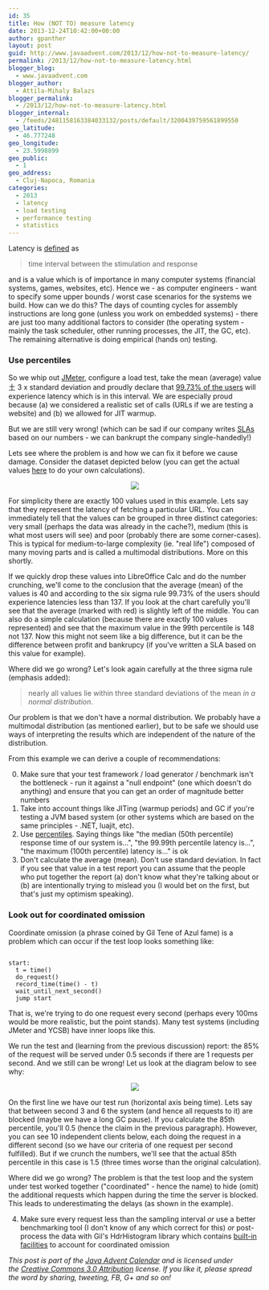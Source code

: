 ```yaml
---
id: 35
title: How (NOT TO) measure latency
date: 2013-12-24T10:42:00+00:00
author: gpanther
layout: post
guid: http://www.javaadvent.com/2013/12/how-not-to-measure-latency/
permalink: /2013/12/how-not-to-measure-latency.html
blogger_blog:
  - www.javaadvent.com
blogger_author:
  - Attila-Mihaly Balazs
blogger_permalink:
  - /2013/12/how-not-to-measure-latency.html
blogger_internal:
  - /feeds/2481158163384033132/posts/default/3200439759561899550
geo_latitude:
  - 46.777248
geo_longitude:
  - 23.5998899
geo_public:
  - 1
geo_address:
  - Cluj-Napoca, Romania
categories:
  - 2013
  - latency
  - load testing
  - performance testing
  - statistics
---
```

<p>Latency is <a href="http://en.wikipedia.org/wiki/Latency_(engineering)">defined</a> as <blockquote>time interval between the stimulation and response</blockquote> and is a value which is of importance in many computer systems (financial systems, games, websites, etc). Hence we - as computer engineers - want to specify some upper bounds / worst case scenarios for the systems we build. How can we do this? The days of counting cycles for assembly instructions are long gone (unless you work on embedded systems) - there are just too many additional factors to consider (the operating system - mainly the task scheduler, other running processes, the JIT, the GC, etc). The remaining alternative is doing empirical (hands on) testing.</p> <h3>Use percentiles</h3> <p>So we whip out <a href="http://jmeter.apache.org/">JMeter</a>, configure a load test, take the mean (average) value 土 3 x standard deviation and proudly declare that <a href="http://en.wikipedia.org/wiki/68%E2%80%9395%E2%80%9399.7_rule">99.73% of the users</a> will experience latency which is in this interval. We are especially proud because (a) we considered a realistic set of calls (URLs if we are testing a website) and (b) we allowed for JIT warmup.</p> <p>But we are still very wrong! (which can be sad if our company writes <a href="http://en.wikipedia.org/wiki/Service-level_agreement">SLAs</a> based on our numbers - we can bankrupt the company single-handedly!)</p> <p>Lets see where the problem is and how we can fix it before we cause damage. Consider the dataset depicted below (you can get the actual values <a href="https://gist.github.com/cdman/7846275">here</a> to do your own calculations).</p> <div style="clear: both; text-align: center;"><a href="http://3.bp.blogspot.com/-5hABJiyXP4c/UqNjCHUjFHI/AAAAAAAAGAM/qSoJIf5wmWg/s1600/latencies.png" style="margin-left: 1em; margin-right: 1em;"><img border="0" src="http://3.bp.blogspot.com/-5hABJiyXP4c/UqNjCHUjFHI/AAAAAAAAGAM/qSoJIf5wmWg/s400/latencies.png" /></a></div> <p>For simplicity there are exactly 100 values used in this example. Lets say that they represent the latency of fetching a particular URL. You can immediately tell that the values can be grouped in three distinct categories: very small (perhaps the data was already in the cache?), medium (this is what most users will see) and poor (probably there are some corner-cases). This is typical for medium-to-large complexity (ie. "real life") composed of many moving parts and is called a multimodal distributions. More on this shortly.</p> <p>If we quickly drop these values into LibreOffice Calc and do the number crunching, we'll come to the conclusion that the average (mean) of the values is 40 and according to the six sigma rule 99.73% of the users should experience latencies less than 137. If you look at the chart carefully you'll see that the average (marked with red) is slightly left of the middle. You can also do a simple calculation (because there are exactly 100 values represented) and see that the maximum value in the 99th percentile is 148 not 137. Now this might not seem like a big difference, but it can be the difference between profit and bankrupcy (if you've written a SLA based on this value for example).</p> <p>Where did we go wrong? Let's look again carefully at the three sigma rule (emphasis added): <blockquote>nearly all values lie within three standard deviations of the mean <em>in a normal distribution</em>.</blockquote> Our problem is that we don't have a normal distribution. We probably have a multimodal distribution (as mentioned earlier), but to be safe we should use ways of interpreting the results which are independent of the nature of the distribution.</p> <p>From this example we can derive a couple of recommendations:</p> <ol start="0"><li>Make sure that your test framework / load generator / benchmark isn't the bottleneck - run it against a "null endpoint" (one which doesn't do anything) and ensure that you can get an order of magnitude better numbers</li><li>Take into account things like JITing (warmup periods) and GC if you're testing a JVM based system (or other systems which are based on the same principles - .NET, luajit, etc).</li><li>Use <a href="http://en.wikipedia.org/wiki/Percentile">percentiles</a>. Saying things like "the median (50th percentile) response time of our system is...", "the 99.99th percentile latency is...", "the maximum (100th percentile) latency is..." is ok</li><li>Don't calculate the average (mean). Don't use standard deviation. In fact if you see that value in a test report you can assume that the people who put together the report (a) don't know what they're talking about or (b) are intentionally trying to mislead you (I would bet on the first, but that's just my optimism speaking).</li></ol>  <h3>Look out for coordinated omission</h3> <p>Coordinate omission (a phrase coined by Gil Tene of Azul fame) is a problem which can occur if the test loop looks something like:</p> <code><pre><br />start:<br />  t = time()<br />  do_request()<br />  record_time(time() - t)<br />  wait_until_next_second()<br />  jump start<br /></pre></code> <p>That is, we're trying to do one request every second (perhaps every 100ms would be more realistic, but the point stands). Many test systems (including JMeter and YCSB) have inner loops like this.</p> <p>We run the test and (learning from the previous discussion) report: the 85% of the request will be served under 0.5 seconds if there are 1 requests per second. And we still can be wrong! Let us look at the diagram below to see why:</p> <div style="clear: both; text-align: center;"><a href="http://1.bp.blogspot.com/--WjzaLTSnDs/UqOA1YVhdUI/AAAAAAAAGAg/-OVyTpdLrKA/s1600/coordinated_omission.png" style="margin-left: 1em; margin-right: 1em;"><img border="0" src="http://1.bp.blogspot.com/--WjzaLTSnDs/UqOA1YVhdUI/AAAAAAAAGAg/-OVyTpdLrKA/s400/coordinated_omission.png" /></a></div> <p>On the first line we have our test run (horizontal axis being time). Lets say that between second 3 and 6 the system (and hence all requests to it) are blocked (maybe we have a long GC pause). If you calculate the 85th percentile, you'll 0.5 (hence the claim in the previous paragraph). However, you can see 10 independent clients below, each doing the request in a different second (so we have our criteria of one request per second fulfilled). But if we crunch the numbers, we'll see that the actual 85th percentile in this case is 1.5 (three times worse than the original calculation).</p> <p>Where did we go wrong? The problem is that the test loop and the system under test worked together ("coordinated" - hence the name) to hide (omit) the additional requests which happen during the time the server is blocked. This leads to underestimating the delays (as shown in the example).</p> <ol start="4"><li>Make sure every request less than the sampling interval <em>or</em> use a better benchmarking tool (I don't know of any which correct for this) <em>or</em> post-process the data with Gil's HdrHistogram library which contains <a href="https://github.com/giltene/HdrHistogram/blob/9ce067a134fa33269d3eda37c4667fb5538252b8/src/main/java/org/HdrHistogram/AbstractHistogram.java#L312">built-in facilities</a> to account for coordinated omission</li></ol> <p><em>This post is part of the&nbsp;<a href="http://javaadvent.com/">Java Advent Calendar</a>&nbsp;and is licensed under the&nbsp;<a href="https://creativecommons.org/licenses/by/3.0/">Creative Commons 3.0 Attribution</a>&nbsp;license. If you like it, please spread the word by sharing, tweeting, FB, G+ and so on!</em></p>